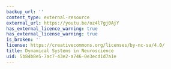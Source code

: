```yaml
---
backup_url: ''
content_type: external-resource
external_url: https://youtu.be/oz4l7gj0AjY
has_external_licence_warning: true
has_external_license_warning: true
is_broken: ''
license: https://creativecommons.org/licenses/by-nc-sa/4.0/
title: Dynamical Systems in Neuroscience
uid: 5b84b8e5-7ac7-43e2-a746-0e3ecd1d7a1e
---
```

